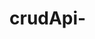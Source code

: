# crudApi-
<!-- 

# ABOUT
This is an crud API made using Node.Js & MongoDB. 

STEPS TO USE THE API:
1) run "npm init" command on terminal in this projects directory
2) start the server using node index.js
3) Open postman
4) Make a GET request on http://localhost:8000/api/items
5) The items should be visible

STEPS TO CREATE A NEW ITEM: 
1) start the server using npm start
2) Open postman
3) put localhost:8000/api/items/create as the url. 
![image](https://github.com/Ankitjangir99/crudApi-/assets/128897186/7a31a896-f06f-4fb2-adf6-4fc93fa4cc41)
4) Select Body tab below the url textarea and then select x-www-form-urlencoded
5) Add name & brand as the keys and set the desired values for the keys.
6) Make a POST request.
7) If you recieve the message saying new product added successfully then you have done everything correct.
8) The product is created. Check it out by making a GET request at http://localhost:8000/api/items
 
STEPS TO DELETE A ITEM:
1) copy the object id of the product you want to delete.
2) add the id after localhost:8000/api/items
3) Make a DELETE request.
![image](https://github.com/Ankitjangir99/crudApi-/assets/128897186/655670c1-9055-4799-9192-ba5baa3b63b5)
4) You will recieve a message saying deleted successfully.

STEPS TO UPDATE THE QUANTITY OF A ITEM:
1) Copy the object id of the product whose quantity you want to update
2) Put the id after localhost:8000/api/items
3) After putting the id add /update and change the key value of brand and request should be put
4) the url should be looking like localhost:8000/api/items/{id}/update
![image](https://github.com/Ankitjangir99/crudApi-/assets/128897186/68d507c4-bf83-40fa-9d58-ac3d3916af5b)
5) Make a PUT request and you should get a message containing the update product


# TECHSTACK
Node.Js, MongoDB -->